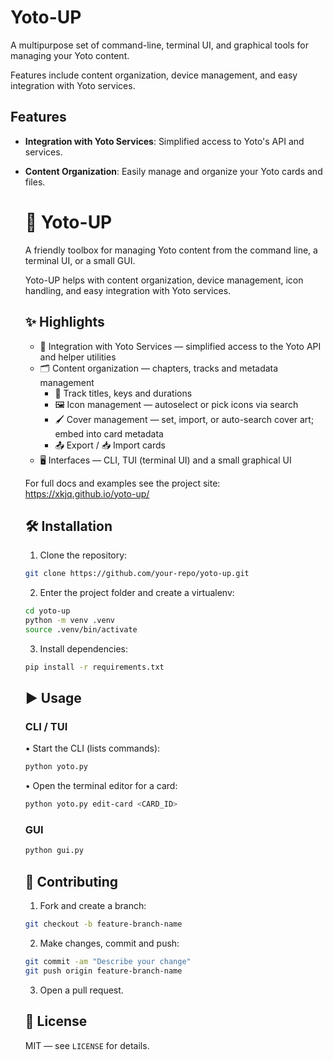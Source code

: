 # Yoto-UP

A multipurpose set of command-line, terminal UI, and graphical tools for managing your Yoto content.  

Features include content organization, device management, and easy integration with Yoto services.

## Features

- **Integration with Yoto Services**: Simplified access to Yoto's API and services.
- **Content Organization**: Easily manage and organize your Yoto cards and files.
   # 🚀 Yoto-UP

   A friendly toolbox for managing Yoto content from the command line, a terminal UI, or a small GUI.

   Yoto-UP helps with content organization, device management, icon handling, and easy integration with Yoto services.

   ## ✨ Highlights

   - 🔗 Integration with Yoto Services — simplified access to the Yoto API and helper utilities
   - 🗂️ Content organization — chapters, tracks and metadata management
      - 🎵 Track titles, keys and durations
      - 🖼️ Icon management — autoselect or pick icons via search
      - 🖌️ Cover management — set, import, or auto-search cover art; embed into card metadata
      - 📤 Export / 📥 Import cards
   - 🖥️ Interfaces — CLI, TUI (terminal UI) and a small graphical UI

   For full docs and examples see the project site: https://xkjq.github.io/yoto-up/

   ## 🛠️ Installation

   1. Clone the repository:

   ```bash
   git clone https://github.com/your-repo/yoto-up.git
   ```

   2. Enter the project folder and create a virtualenv:

   ```bash
   cd yoto-up
   python -m venv .venv
   source .venv/bin/activate
   ```

   3. Install dependencies:

   ```bash
   pip install -r requirements.txt
   ```

   ## ▶️ Usage

   ### CLI / TUI
   • Start the CLI (lists commands):

   ```bash
   python yoto.py
   ```

   • Open the terminal editor for a card:

   ```bash
   python yoto.py edit-card <CARD_ID>
   ```

   ### GUI

   ```bash
   python gui.py
   ```

   ## 🤝 Contributing

   1. Fork and create a branch:

   ```bash
   git checkout -b feature-branch-name
   ```

   2. Make changes, commit and push:

   ```bash
   git commit -am "Describe your change"
   git push origin feature-branch-name
   ```

   3. Open a pull request.

   ## 📜 License

   MIT — see `LICENSE` for details.

